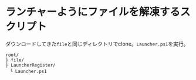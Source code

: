 # ランチャーようにファイルを解凍するスクリプト
ダウンロードしてきた`file`と同じディレクトリでclone。`Launcher.ps1`を実行。

```
root/
├ file/
├ LauncherRegister/
　└ Launcher.ps1
```
